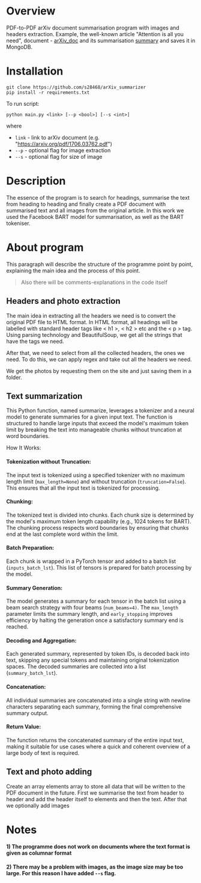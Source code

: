 # Overview
PDF-to-PDF arXiv document summarisation program with images and headers extraction. Example, the well-known article "Attention is all you need", document - [arXiv_doc](https://github.com/KyryloTurchyn/arXiv_summarizer/blob/main/arXiv_doc.pdf) and its summarisation [summary](https://github.com/KyryloTurchyn/arXiv_summarizer/blob/main/summary.pdf) and saves it in MongoDB.

# Installation 
```
git clone https://github.com/s28468/arXiv_summarizer
pip install -r requirements.txt
```
To run script:
```
python main.py <link> [--p <bool>] [--s <int>]
```
where 
  - `link` - link to arXiv document (e.g. "https://arxiv.org/pdf/1706.03762.pdf")
  - `--p` - optional flag for image extraction
  - `--s` - optional flag for size of image 
# Description
The essence of the program is to search for headings, summarise the text from heading to heading and finally create a PDF document with summarised text and all images from the original article. In this work we used the Facebook BART model for summarisation, as well as the BART tokeniser.

# About program
This paragraph will describe the structure of the programme point by point, explaining the main idea and the process of this point.
> Also there will be comments-explanations in the code itself
  ## Headers and photo extraction
The main idea in extracting all the headers we need is to convert the original PDF file to HTML format. In HTML format, all headings will be labelled with standard header tags like < h1 >, < h2 > etc and the < p > tag. Using parsing technology and BeautifulSoup, we get all the strings that have the tags we need. 

After that, we need to select from all the collected headers, the ones we need. To do this, we can apply regex and take out all the headers we need.

We get the photos by requesting them on the site and just saving them in a folder.

  ## Text summarization
    
  This Python function, named summarize, leverages a tokenizer and a neural model to generate summaries for a given input text. The function is structured to handle large inputs that exceed the model's maximum token limit by breaking the text into manageable chunks without truncation at word boundaries.
  
  How It Works:
  #### Tokenization without Truncation:
  The input text is tokenized using a specified tokenizer with no maximum length limit (`max_length=None`) and without truncation (`truncation=False`). This ensures that all the input text is tokenized for processing. 
  #### Chunking:
  The tokenized text is divided into chunks. Each chunk size is determined by the model's maximum token length capability (e.g., 1024 tokens for BART). The chunking process respects word boundaries by ensuring that chunks end at the last complete word within the limit.  
  #### Batch Preparation:
  Each chunk is wrapped in a PyTorch tensor and added to a batch list (`inputs_batch_lst`). This list of tensors is prepared for batch processing by the model.  
  #### Summary Generation:
  The model generates a summary for each tensor in the batch list using a beam search strategy with four beams (`num_beams=4)`. The `max_length` parameter limits the summary length, and `early_stopping` improves efficiency by halting the generation once a satisfactory summary end is reached.  
  #### Decoding and Aggregation:
  Each generated summary, represented by token IDs, is decoded back into text, skipping any special tokens and maintaining original tokenization spaces. The decoded summaries are collected into a list (`summary_batch_lst`).  
  #### Concatenation:
  All individual summaries are concatenated into a single string with newline characters separating each summary, forming the final comprehensive summary output.  
  #### Return Value:
  The function returns the concatenated summary of the entire input text, making it suitable for use cases where a quick and coherent overview of a large body of text is required.

  ## Text and photo adding
  Create an array elements array to store all data that will be written to the PDF document in the future. First we summarise the text from header to header and add the header itself to elements and then the text.
  After that we optionally add images
# Notes
#### 1) The programme does not work on documents where the text format is given as columnar format
#### 2) There may be a problem with images, as the image size may be too large. For this reason I have added `--s` flag.
